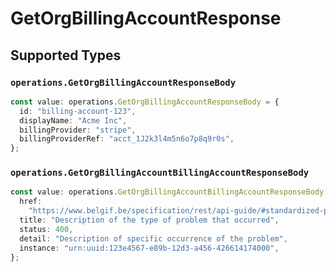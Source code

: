 # GetOrgBillingAccountResponse


## Supported Types

### `operations.GetOrgBillingAccountResponseBody`

```typescript
const value: operations.GetOrgBillingAccountResponseBody = {
  id: "billing-account-123",
  displayName: "Acme Inc",
  billingProvider: "stripe",
  billingProviderRef: "acct_1J2k3l4m5n6o7p8q9r0s",
};
```

### `operations.GetOrgBillingAccountBillingAccountResponseBody`

```typescript
const value: operations.GetOrgBillingAccountBillingAccountResponseBody = {
  href:
    "https://www.belgif.be/specification/rest/api-guide/#standardized-problem-types",
  title: "Description of the type of problem that occurred",
  status: 400,
  detail: "Description of specific occurrence of the problem",
  instance: "urn:uuid:123e4567-e89b-12d3-a456-426614174000",
};
```

